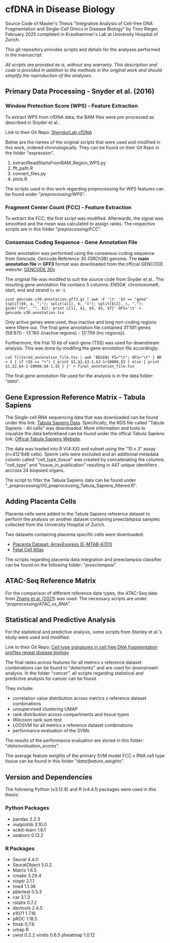 # cfDNA in Disease Biology
Source Code of Master's Thesis "Integrative Analysis of Cell-free DNA Fragmentation and Single-Cell Omics in Disease Biology" by Timo Rieger, February 2025 completed in Krauthammer's Lab at University Hospital of Zurich.

This git repository provides scripts and detials for the analyses performed in the manuscript.

_All scripts are provided as is, without any warranty. This description and code is provided in addition to the methods in the original work and should simplify the reproduction of the analyses._

## Primary Data Processing - Snyder et al. (2016)
### Window Protection Score (WPS) - Feature Extraction
To extract WPS from cfDNA data, the BAM files were pre-processed as described in Snyder et al..

Link to their Git Repo: [ShendurLab cfDNA](https://github.com/shendurelab/cfDNA/blob/master)

Below are the names of the original scripts that were used and modified in this work, ordered chronologically. They can be found on their Git Repo in the folder "expression".

1. extractReadStartsFromBAM_Region_WPS.py
2. fft_path.R
3. convert_files.py
4. plots.R

The scripts used in this work regarding preprocessing for WPS features can be found under "_preprocessing/WPS_".

### Fragment Center Count (FCC) - Feature Extraction
To extract the FCC, the first script was modified. Afterwards, the signal was smoothed and the mean was calculated to assign ranks. The respective scripts are in this folder "_preprocessing/FCC_".

### Consensus Coding Sequence - Gene Annotation File
Gene annotation was performed using the consensus coding sequence from Gencode, Gencode Reference 30 (GRCh38) genome. The **main annotation file** in **GFF3** format was downloaded from the official GENCODE website: [GENCODE 30v](https://www.gencodegenes.org/human/release_30.html)

The original file was modifed to suit the source code from Snyder et al.. The resulting gene annotation file contains 5 columns: ENSG#, chromosome#, start, end and strand (+ or -).

`zcat gencode.v30.annotation.gff3.gz | awk -F '\t' '$3 == "gene" {split($9, a, ";"); split(a[1], b, "="); split(b[2], c, "."); gsub("chr", "", $1); print c[1], $1, $4, $5, $7}' OFS='\t' > gencode.v30.annotation.tsv`

Only active genes were used, thus inactive and long non-coding regions were filtere out. The final gene annotation file contained 31'591 genes (58'870 - 13'160 (inactive regions) - 13'759 (lnc regions)).

Furthermore, the frist 10 kb of each gene (TSS) was used for downstream analysis. This was done by modifing the gene annotation file accordingly:

`cat filtered_annotation_file.tsv | awk 'BEGIN{ FS="\t"; OFS="\t" } NR > 1 { if ($5 == "+") { print $1,$2,$3-1,$3-1+10000,$5 } else { print $1,$2,$4-1-10000,$4-1,$5 } }' > final_annotation_file.tsv`

The final gene annotation file used for the analysis is in the data folder: "_data_".

## Gene Expression Reference Matrix - Tabula Sapiens
The Single-cell RNA sequencing data that was downloaded can be found under this link: [Tabula Sapiens Data](https://cellxgene.cziscience.com/collections/e5f58829-1a66-40b5-a624-9046778e74f5). Specifically, the RDS file called "Tabula Sapiens - All cells" was downloaded. More information and tools to visualize the data beforehand can be found under the offical Tabula Sapiens link: [Offical Tabula Sapiens Website](https://tabula-sapiens.sf.czbiohub.org/).

The data was loaded into R V(4:XX) and subset using the "10 x 3" assay (n=412'848 cells). Sperm cells were excluded and an additional metadata column called "cell_type_tissue" was created by concatenating the columns "cell_type" and "tissue_in_publication" resulting in 447 unique identifiers accross 24 biopsied organs.

The script to filter the Tabula Sapiens data can be found under "_preprocessing/00_preprocessing_Tabula_Sapiens_filtered.R".

## Adding Placenta Cells
Placenta cells were added to the Tabula Sapiens reference dataset to perform the analysis on another dataset containing preeclampsia samples collected from the University Hospital of Zurich.

Two datasets containing placenta specific cells were downloaded:
 - [Placenta Dataset: ArrayExpress (E-MTAB-6701)](https://www.ebi.ac.uk/biostudies/arrayexpress/studies/E-MTAB-6701)
- [Fetal Cell Atlas](https://descartes.brotmanbaty.org/bbi/human-gene-expression-during-development/)

The scripts regarding placenta data integration and preeclampsia classifier can be found on the following folder: "_preeclampsia_".

## ATAC-Seq Reference Matrix
For the comparison of different reference data types, the ATAC-Seq data from [Zhang et al. (2021)](https://pubmed.ncbi.nlm.nih.gov/34774128/) was used.
The necessary scripts are under "_preprocessing/ATAC_vs_RNA_".

## Statistical and Predictive Analysis
For the statistical and predictive analysis, some scripts from Stanley et al.'s study were used and modified.

Link to their Git Repo: [Cell type signatures in cell free DNA fragmentation profiles reveal disease biology](https://github.com/JorisVermeeschLab/cfDNA_cell_of_origin?tab=readme-ov-file#cell-type-signatures-in-cell-free-dna-fragmentation-profiles-reveal-disease-biology)

The final ranks across features for all metrics x reference dataset combinations can be found in "_data/ranks_" and are used for downstream analysis.
In the folder "_cancer_", all scripts regarding statistical and predicitve analysis for cancer can be found.

They include:
- correlation value distribution across metrics x reference dataset combinations
- unsupervised clustering UMAP
- rank distribution across compartments and tissue types
- Wilcoxon rank sum test
- LOOSVM for all metrics x reference dataset combinations
- performance evaluation of the SVMs

The results of the performance evaluation are stored in this folder: "_data/evaluation_scores_".

The average feature weights of the primary SVM model FCC x RNA cell type tissue can be found in this folder "_data/feature_weights_".

## Version and Dependencies
The following Python (v3.12.8) and R (v4.4.1) packages were used in this thesis:

### Python Packages
- pandas 2.2.3
- matplotlib 3.10.0
- scikit-learn 1.6.1
- seaborn 0.13.2

### R Packages
- Seurat 4.4.0
- SeuratObject 5.0.2
- Matrix 1.6.5
- cmake 3.29.4
- nloptr 2.1.1
- lme4 1.1.36
- pbkrtest 0.5.3
- car 3.1.3
- rstatix 0.7.2
- devtools 2.4.5
- e1071 1.7.16
- pROC 1.18.5
- fmsb 0.7.6
- umap R
- uwot 0.2.2
viridis 0.6.5
pheatmap 1.0.12
